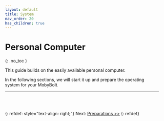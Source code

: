 ```yaml
---
layout: default
title: System
nav_order: 20
has_children: true
---
```


# Personal Computer
{: .no_toc }

This guide builds on the easily available personal computer.

In the following sections, we will start it up and prepare the operating system for your MobyBolt.

---

<br/><br/>

{: refdef: style="text-align: right;"}
Next: [Preparations >>](preparations)
{: refdef}

